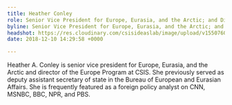 ```yaml
---
title: Heather Conley
role: Senior Vice President for Europe, Eurasia, and the Arctic; and Director, Europe Program
byline: Senior Vice President for Europe, Eurasia, and the Arctic; and Director, Europe Program
headshot: https://res.cloudinary.com/csisideaslab/image/upload/v1550760759/conley-headshot.jpg
date: 2018-12-10 14:29:58 +0000

---
```

Heather A. Conley is senior vice president for Europe, Eurasia, and the Arctic and director of the Europe Program at CSIS. She previously served as deputy assistant secretary of state in the Bureau of European and Eurasian Affairs. She is frequently featured as a foreign policy analyst on CNN, MSNBC, BBC, NPR, and PBS.
